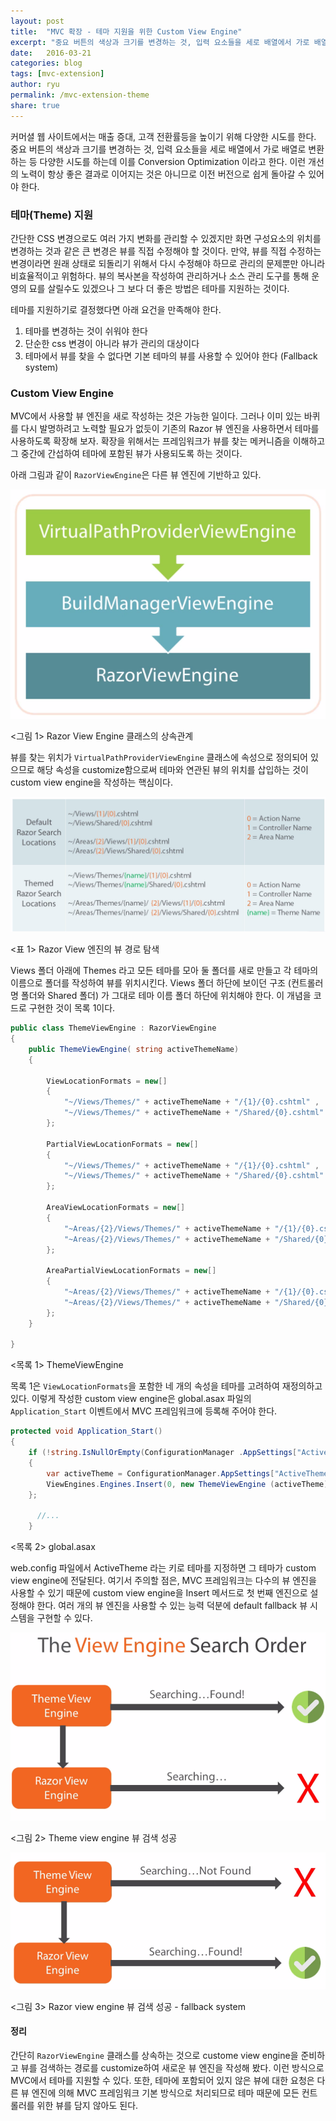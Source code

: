 ```yaml
---
layout: post
title:  "MVC 확장 - 테마 지원을 위한 Custom View Engine"
excerpt: "중요 버튼의 색상과 크기를 변경하는 것, 입력 요소들을 세로 배열에서 가로 배열로 변환하는 등 다양한 시도를 하는데 이를 Conversion Optimization 이라고 한다."
date:   2016-03-21
categories: blog
tags: [mvc-extension]
author: ryu
permalink: /mvc-extension-theme
share: true
---
```


커머셜 웹 사이트에서는 매출 증대, 고객 전환률등을 높이기 위해 다양한 시도를 한다. 중요 버튼의 색상과 크기를 변경하는 것, 입력 요소들을 세로 배열에서 가로 배열로 변환하는 등 다양한 시도를 하는데 이를 Conversion Optimization 이라고 한다. 이런 개선의 노력이 항상 좋은 결과로 이어지는 것은 아니므로 이전 버전으로 쉽게 돌아갈 수 있어야 한다.

### 테마(Theme) 지원

간단한 CSS 변경으로도 여러 가지 변화를 관리할 수 있겠지만 화면 구성요소의 위치를 변경하는 것과 같은 큰 변경은 뷰를 직접 수정해야 할 것이다. 만약, 뷰를 직접 수정하는 변경이라면 원래 상태로 되돌리기 위해서 다시 수정해야 하므로 관리의 문제뿐만 아니라 비효율적이고 위험하다. 뷰의 복사본을 작성하여 관리하거나 소스 관리 도구를 통해 운영의 묘를 살릴수도 있겠으나 그 보다 더 좋은 방법은 테마를 지원하는 것이다.

테마를 지원하기로 결정했다면 아래 요건을 만족해야 한다.

1. 테마를 변경하는 것이 쉬워야 한다
2. 단순한 css 변경이 아니라 뷰가 관리의 대상이다
3. 테마에서 뷰를 찾을 수 없다면 기본 테마의 뷰를 사용할 수 있어야 한다 (Fallback system)

### Custom View Engine

MVC에서 사용할 뷰 엔진을 새로 작성하는 것은 가능한 일이다. 그러나 이미 있는 바퀴를 다시 발명하려고 노력할 필요가 없듯이 기존의 Razor 뷰 엔진을 사용하면서 테마를 사용하도록 확장해 보자. 확장을 위해서는 프레임워크가 뷰를 찾는 메커니즘을 이해하고 그 중간에 간섭하여 테마에 포함된 뷰가 사용되도록 하는 것이다.

아래 그림과 같이 `RazorViewEngine`은 다른 뷰 엔진에 기반하고 있다.

![Razor View Engine Class](/images/post/RazorViewEngineClass.png)

<그림 1> Razor View Engine 클래스의 상속관계

뷰를 찾는 위치가 `VirtualPathProviderViewEngine` 클래스에 속성으로 정의되어 있으므로 해당 속성을 customize함으로써 테마와 연관된 뷰의 위치를 삽입하는 것이 custom view engine을 작성하는 핵심이다.
 
[![Razor Search Location](/images/post/razor-search-location.png)](/images/post/razor-search-location.png)

<표 1> Razor View 엔진의 뷰 경로 탐색
 
Views 폴더 아래에 Themes 라고 모든 테마를 모아 둘 폴더를 새로 만들고 각 테마의 이름으로 폴더를 작성하여 뷰를 위치시킨다. Views 폴더 하단에 보이던 구조 (컨트롤러 명 폴더와 Shared 폴더) 가 그대로 테마 이름 폴더 하단에 위치해야 한다. 이 개념을 코드로 구현한 것이 목록 1이다.

```csharp
public class ThemeViewEngine : RazorViewEngine
{
    public ThemeViewEngine( string activeThemeName)
    {

        ViewLocationFormats = new[]
        {
            "~/Views/Themes/" + activeThemeName + "/{1}/{0}.cshtml" ,
            "~/Views/Themes/" + activeThemeName + "/Shared/{0}.cshtml"
        };

        PartialViewLocationFormats = new[]
        {
            "~/Views/Themes/" + activeThemeName + "/{1}/{0}.cshtml" ,
            "~/Views/Themes/" + activeThemeName + "/Shared/{0}.cshtml"
        };

        AreaViewLocationFormats = new[]
        {
            "~Areas/{2}/Views/Themes/" + activeThemeName + "/{1}/{0}.cshtml" ,
            "~Areas/{2}/Views/Themes/" + activeThemeName + "/Shared/{0}.cshtml"
        };

        AreaPartialViewLocationFormats = new[]
        {
            "~Areas/{2}/Views/Themes/" + activeThemeName + "/{1}/{0}.cshtml" ,
            "~Areas/{2}/Views/Themes/" + activeThemeName + "/Shared/{0}.cshtml"
        };
    }

}

```

<목록 1> ThemeViewEngine

목록 1은 `ViewLocationFormats`을 포함한 네 개의 속성을 테마를 고려하여 재정의하고 있다. 이렇게 작성한 custom view engine은 global.asax 파일의 `Application_Start` 이벤트에서 MVC 프레임워크에 등록해 주어야 한다.

```csharp
protected void Application_Start()
{
    if (!string.IsNullOrEmpty(ConfigurationManager .AppSettings["ActiveTheme"]))
    {
        var activeTheme = ConfigurationManager.AppSettings["ActiveTheme" ];
        ViewEngines.Engines.Insert(0, new ThemeViewEngine (activeTheme));
    };

      //...
    }
```

<목록 2> global.asax

web.config 파일에서 ActiveTheme 라는 키로 테마를 지정하면 그 테마가 custom view engine에 전달된다. 여기서 주의할 점은, MVC 프레임워크는 다수의 뷰 엔진을 사용할 수 있기 때문에 custom view engine을 Insert 메서드로 첫 번째 엔진으로 설정해야 한다. 여러 개의 뷰 엔진을 사용할 수 있는 능력 덕분에 default fallback 뷰 시스템을 구현할 수 있다.

![theme view engine search](/images/post/theme-view-engine-search-1.png)

<그림 2> Theme view engine 뷰 검색 성공

![razor view engine search](/images/post/theme-view-engine-search-2.png)

<그림 3> Razor view engine 뷰 검색 성공 - fallback system

#### 정리

간단히 `RazorViewEngine` 클래스를 상속하는 것으로 custome view engine을 준비하고 뷰를 검색하는 경로를 customize하여 새로운 뷰 엔진을 작성해 봤다. 이런 방식으로 MVC에서 테마를 지원할 수 있다. 또한, 테마에 포함되어 있지 않은 뷰에 대한 요청은 다른 뷰 엔진에 의해 MVC 프레임워크 기본 방식으로 처리되므로 테마 때문에 모든 컨트롤러를 위한 뷰를 담지 않아도 된다. 